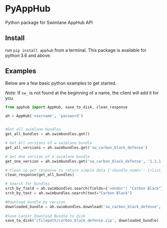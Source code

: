 # PyAppHub

Python package for Swimlane AppHub API

## Install
run `pip install apphub` from a terminal. This package is available for python 3.6 and above.

## Examples

Below are a few basic python examples to get started.

*Note*: If `sw_` is not found at the beginning of a name, the client will
add it for you.

```python
from apphub import AppHub, save_to_disk, clean_response

ah = AppHub('username', 'password')


#Get all swimlane bundles
get_all_bundles = ah.swimbundles.get()

# Get All versions of a swimlane bundle
get_all_versions = ah.swimbundles.get('sw_carbon_black_defense')

# Get One version of a swimlane bundle
get_one_version = ah.swimbundles.get('sw_carbon_black_defense', '1.1.1')

# Clean up get response to return simple data {'<bundle_name>': [<list_of_versions>]}
clean_response(get_all_bundles)

# Search for bundles
srch_by_field = ah.swimbundles.search(fields={'vendor': "Carbon Black"})
srch_by_text = ah.swimbundles.search(text="Carbon Black")

#Download bundle by version
downloaded_bundle = ah.swimbundles.download('sw_carbon_black_defense', '1.1.1')
 
#Save Latest Download Bundle to disk
save_to_disk('/filepath/carbon_black_defense.zip', downloaded_bundle)
```

